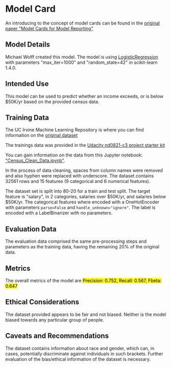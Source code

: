 # Model Card

An introducing to the concept of model cards can be found in the [original paper "Model Cards for Model Reporting"](https://arxiv.org/pdf/1810.03993.pdf)

## Model Details

Michael Wolff created this model. The model is using [LogisticRegression](https://scikit-learn.org/stable/modules/generated/sklearn.linear_model.LogisticRegression.html) with parameters "max_iter=1000" and "random_state=42" in scikit-learn 1.4.0. 

## Intended Use

This model can be used to predict whether an income exceeds, or is below $50K/yr based on the provided census data.

## Training Data

The UC Irvine Machine Learning Repository is where you can find information on the [original dataset](https://archive.ics.uci.edu/dataset/20/census+income)

The trainings data was provided in the [Udacity nd0821-c3 project starter kit](https://github.com/udacity/nd0821-c3-starter-code/blob/master/starter/data/census.csv)

You can gain information on the data from this Jupyter notebook: ["Census_Clean_Data.ipynb"](Census_Clean_Data.ipynb).

In the process of data cleaning, spaces from column names were removed and also hyphen were replaced with underscore.
The dataset contains 32561 rows and 15 features (9 categorical and 6 numerical features).

The dataset set is split into 80-20 for a train and test split. The target feature is "salary", in 2 categories, salaries over $50K/yr, and salaries below $50K/yr. 
The categorical features where encoded with a OneHotEncoder with parameters `parse=False` and `handle_unknown="ignore"`. The label is encoded with a LabelBinarizer with no parameters.

## Evaluation Data

The evaluation data comprised the same pre-processing steps and parameters as the training data, having the remaining 20% of the original data.

## Metrics

The overall metrics of the model are <mark>Precision: 0.752, Recall: 0.567, Fbeta: 0.647</mark>

## Ethical Considerations

The dataset provided appears to be fair and not biased. Neither is the model biased towards any particular group of people.

## Caveats and Recommendations

The dataset contains information about race and gender, which can, in cases, potentially discriminate against individuals in such brackets. Further evaluation of the bias/ethical information of the dataset is necessary.
